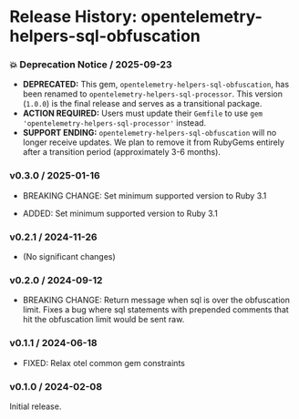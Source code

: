 # Release History: opentelemetry-helpers-sql-obfuscation

### 💥 Deprecation Notice / 2025-09-23

* **DEPRECATED:** This gem, `opentelemetry-helpers-sql-obfuscation`, has been renamed to `opentelemetry-helpers-sql-processor`. This version (`1.0.0`) is the final release and serves as a transitional package.
* **ACTION REQUIRED:** Users must update their `Gemfile` to use `gem 'opentelemetry-helpers-sql-processor'` instead.
* **SUPPORT ENDING:** `opentelemetry-helpers-sql-obfuscation` will no longer receive updates. We plan to remove it from RubyGems entirely after a transition period (approximately 3-6 months).

### v0.3.0 / 2025-01-16

* BREAKING CHANGE: Set minimum supported version to Ruby 3.1

* ADDED: Set minimum supported version to Ruby 3.1

### v0.2.1 / 2024-11-26

* (No significant changes)

### v0.2.0 / 2024-09-12

- BREAKING CHANGE: Return message when sql is over the obfuscation limit. Fixes a bug where sql statements with prepended comments that hit the obfuscation limit would be sent raw.

### v0.1.1 / 2024-06-18

- FIXED: Relax otel common gem constraints

### v0.1.0 / 2024-02-08

Initial release.
